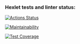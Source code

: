 ### Hexlet tests and linter status:
[![Actions Status](https://github.com/webdesc/frontend-project-lvl3/workflows/hexlet-check/badge.svg)](https://github.com/webdesc/frontend-project-lvl3/actions)

[![Maintainability](https://api.codeclimate.com/v1/badges/11f56bf4923365b17dba/maintainability)](https://codeclimate.com/github/webdesc/frontend-project-lvl3/maintainability)

[![Test Coverage](https://api.codeclimate.com/v1/badges/11f56bf4923365b17dba/test_coverage)](https://codeclimate.com/github/webdesc/frontend-project-lvl3/test_coverage)
